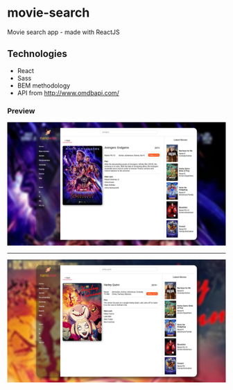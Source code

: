 # movie-search
Movie search app - made with ReactJS

## Technologies

- React
- Sass
- BEM methodology
- API from http://www.omdbapi.com/

### Preview

![alt text](https://github.com/stevandrej/movie-search/blob/master/img/preview-1.jpg "preview 1")

---

![alt text](https://github.com/stevandrej/movie-search/blob/master/img/preview-2.jpg "preview 2") 
